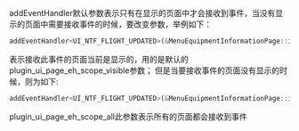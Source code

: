addEventHandler默认参数表示只有在显示的页面中才会接收到事件，当没有显示的页面中需要接收事件的时候，要改变参数，举例如下：
```javascript
addEventHandler<UI_NTF_FLIGHT_UPDATED>(&MenuEquipmentInformationPage::initEquipmentInformationlData);
```
表示接收此事件的页面当前是显示的，用的是默认的plugin_ui_page_eh_scope_visible参数；
但是当要接收事件的页面没有显示的时候，则为如下:
```javascript
addEventHandler<UI_NTF_FLIGHT_UPDATED>(&MenuEquipmentInformationPage::initEquipmentInformationlData,plugin_ui_page_eh_scope_all);
```
plugin_ui_page_eh_scope_all此参数表示所有的页面都会接收到事件